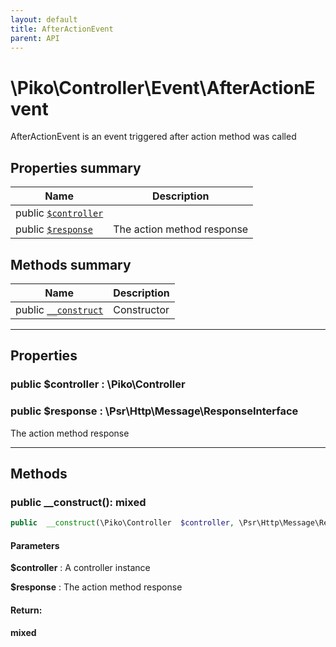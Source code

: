 ```yaml
---
layout: default
title: AfterActionEvent
parent: API
---
```




# \Piko\Controller\Event\AfterActionEvent

AfterActionEvent is an event triggered after action method was called








## Properties summary

| Name | Description |
|------|-------------|
| public [`$controller`](#property_controller) |   |
| public [`$response`](#property_response) | The action method response  |


## Methods summary

| Name | Description |
|------|-------------|
| public [`__construct`](#method___construct) | Constructor |


-----


## Properties


<a name="property_controller"></a>
### public **$controller** : \Piko\Controller






<a name="property_response"></a>
### public **$response** : \Psr\Http\Message\ResponseInterface
The action method response





-----

## Methods




<a name="method___construct"></a>
### public **__construct()**: mixed

```php
public  __construct(\Piko\Controller  $controller, \Psr\Http\Message\ResponseInterface  $response): mixed
```




#### Parameters
**$controller** :
A controller instance

**$response** :
The action method response






#### Return:
**mixed**


